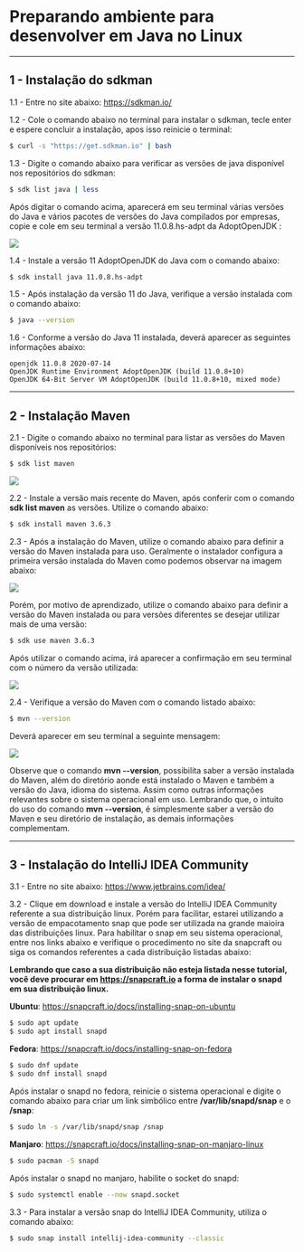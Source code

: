 # **Preparando ambiente para desenvolver em Java no Linux**

------

## 1 - Instalação do sdkman

1.1 -  Entre no site abaixo:
https://sdkman.io/ 

1.2 -  Cole o comando abaixo no terminal para instalar o sdkman, tecle enter e espere concluir a instalação, apos isso reinicie o terminal:

```bash
$ curl -s "https://get.sdkman.io" | bash 
```

1.3 - Digite o comando abaixo para verificar as versões de java disponível nos repositórios do sdkman:

```bash
$ sdk list java | less
```

Após digitar o comando acima, aparecerá em seu terminal várias versões do Java e vários pacotes de versões do Java compilados por empresas, copie e cole em seu terminal a versão 11.0.8.hs-adpt da  AdoptOpenJDK :

![](https://github.com/lipegomes/tutorial-preparando-ambiente-java-no-linux/blob/master/sdk-java.png)

1.4 - Instale a versão 11 AdoptOpenJDK do Java com o comando abaixo:

```bash
$ sdk install java 11.0.8.hs-adpt
```

1.5 - Após instalação da versão 11 do Java, verifique a versão instalada com o comando abaixo:

```bash
$ java --version
```

1.6 - Conforme a versão do Java 11 instalada, deverá aparecer as seguintes informações abaixo:

```
openjdk 11.0.8 2020-07-14
OpenJDK Runtime Environment AdoptOpenJDK (build 11.0.8+10)
OpenJDK 64-Bit Server VM AdoptOpenJDK (build 11.0.8+10, mixed mode)
```

------

## 2 - Instalação Maven

2.1 - Digite o comando abaixo no terminal para listar as versões do Maven disponíveis nos repositórios:

```bash
$ sdk list maven
```

![](https://github.com/lipegomes/tutorial-preparando-ambiente-java-no-linux/blob/master/sdk-maven-list.png)

2.2 - Instale a versão mais recente do Maven, após conferir com o comando  **sdk list maven** as versões. Utilize o comando abaixo:

```bash
$ sdk install maven 3.6.3
```

2.3 - Após a instalação do Maven, utilize o comando abaixo para definir a versão do Maven instalada para uso.
Geralmente o instalador configura a primeira versão instalada do Maven como  podemos observar na imagem abaixo:

![](https://github.com/lipegomes/tutorial-preparando-ambiente-java-no-linux/blob/master/maven-install.png)

Porém, por motivo de aprendizado, utilize o comando abaixo para definir a versão do Maven instalada ou para versões diferentes se desejar utilizar mais de uma versão:

```bash
$ sdk use maven 3.6.3
```

Após utilizar o comando acima, irá aparecer a confirmação em seu terminal com o número da versão utilizada:

![](https://github.com/lipegomes/tutorial-preparando-ambiente-java-no-linux/blob/master/sdk-maven-use.png)

2.4 - Verifique a versão do Maven com o comando listado abaixo:

```bash
$ mvn --version
```

Deverá aparecer em seu terminal a seguinte mensagem:

![](https://github.com/lipegomes/tutorial-preparando-ambiente-java-no-linux/blob/master/maven-version.png)

Observe que o comando **mvn --version**, possibilita saber a versão instalada do Maven, além do diretório aonde está instalado o Maven e também a versão do Java, idioma do sistema. Assim como outras informações relevantes sobre o sistema operacional em uso. Lembrando que, o intuito do uso do comando **mvn --version**, é simplesmente saber a versão do Maven e seu diretório de instalação, as demais informações complementam.

------

## 3 - Instalação do IntelliJ IDEA Community

3.1 - Entre no site abaixo:
https://www.jetbrains.com/idea/

3.2 - Clique em download e instale a versão do IntelliJ IDEA Community referente a sua distribuição linux. Porém para facilitar, estarei utilizando a versão de empacotamento snap que pode ser utilizada na grande maioira das distribuições linux. Para habilitar o snap em seu sistema operacional, entre nos links abaixo e verifique o procedimento no site da snapcraft ou siga os comandos referentes a cada distribuição listadas abaixo:

**Lembrando que caso a sua distribuição não esteja listada nesse tutorial, você deve procurar em https://snapcraft.io a forma de instalar o snapd em sua distribuição linux.**

**Ubuntu**:
https://snapcraft.io/docs/installing-snap-on-ubuntu

```bash
$ sudo apt update
$ sudo apt install snapd
```

**Fedora**:
https://snapcraft.io/docs/installing-snap-on-fedora

```bash
$ sudo dnf update
$ sudo dnf install snapd
```

Após instalar o snapd no fedora, reinicie o sistema operacional e digite o comando abaixo para criar um link simbólico entre **/var/lib/snapd/snap** e o **/snap**:

```bash
$ sudo ln -s /var/lib/snapd/snap /snap
```

**Manjaro**:
https://snapcraft.io/docs/installing-snap-on-manjaro-linux
```bash
$ sudo pacman -S snapd
```

Após instalar o snapd no manjaro, habilite o socket do snapd:

```bash
$ sudo systemctl enable --now snapd.socket
```

3.3 - Para instalar a versão snap do  IntelliJ IDEA Community, utiliza o comando abaixo:

```bash
$ sudo snap install intellij-idea-community --classic
```

